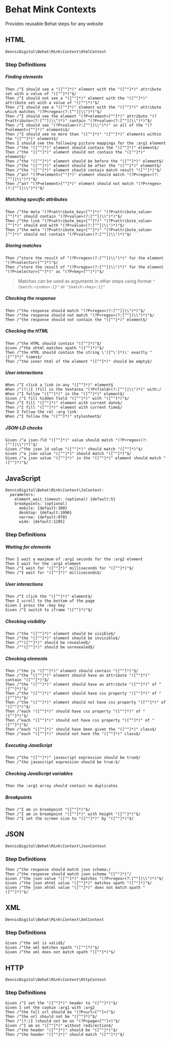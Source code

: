# Behat Mink Contexts
Provides reusable Behat steps for any website

## HTML
```
DennisDigital\Behat\Mink\Context\HtmlContext
```
### Step Definitions

##### Finding elements
```gherkin
Then /^I should see a "([^"]*)" element with the "([^"]*)" attribute set with a value of "([^"]*)"$/
Then /^I should not see a "([^"]*)" element with the "([^"]*)" attribute set with a value of "([^"]*)"$/
Then /^I should see a "([^"]*)" element with the "([^"]*)" attribute which matches "(?P<regex>(?:[^"]|\\")*)"$/
Then /^I should see the element "(?P<element>[^"]*)" attribute "(?P<attribute>(?:[^"]|\\")*)" contain "(?P<value>(?:[^"]|\\")*)"$/
Then /^I should see "(?P<value>(?:[^"]|\\")*)" in all of the "(?P<element>[^"]*)" elements$/
Then /^I should see no more than "([^"]*)" "([^"]*)" elements within the "([^"]*)" element$/
Then I should see the following picture mappings for the :arg1 element
Then /^the "([^"]*)" element should contain the "([^"]*)" element$/
Then /^the "([^"]*)" element should not contain the "([^"]*)" element$/
Then /^the "([^"]*)" element should be before the "([^"]*)" element$/
Then /^the "([^"]*)" element should be after the "([^"]*)" element$/
Then /^the "([^"]*)" element should contain match result "([^"]*)"$/
Then /^an? "(?P<element>[^"]*)" element should match "(?P<regex>(?:[^"]|\\")*)"$/
Then /^an? "(?P<element>[^"]*)" element should not match "(?P<regex>(?:[^"]|\\")*)"$/
```

##### Matching specific attributes
```gherkin
Then /^the meta "(?P<attribute_key>[^"]*)" "(?P<attribute_value>[^"]*)" should contain "(?P<value>(?:[^"]|\\")*)"$/
Then /^the link "(?P<attribute_key>[^"]*)" "(?P<attribute_value>[^"]*)" should end with "(?P<value>(?:[^"]|\\")*)"$/
Then /^the meta "(?P<attribute_key>[^"]*)" "(?P<attribute_value>[^"]*)" should not contain "(?P<value>(?:[^"]|\\")*)"$/
```

##### Storing matches
```gherkin
Then /^store the result of "(?P<regex>(?:[^"]|\\")*)" for the element "(?P<selector>[^"]*)"$/
Then /^store the result of "(?P<regex>(?:[^"]|\\")*)" for the element "(?P<selector>[^"]*)" as "(?P<key>[^"]*)"$/
```
> Matches can be used as arguments in other steps using format `"{match:<index>:1}"` or `"{match:<key>:1}"`

##### Checking the response
```gherkin
Then /^the response should match "(?P<regex>(?:[^"]|\\")*)"$/
Then /^the response should not match "(?P<regex>(?:[^"]|\\")*)"$/
Then /^the response should not contain the "([^"]*)" element$/
```

##### Checking the HTML
```gherkin
Then /^the HTML should contain "([^"]*)"$/
Given /^the xhtml matches xpath "([^"]*)"$/
Then /^the HTML should contain the string \'([^\']*)\' exactly "([^"]*)" times$/
Then /^the inner html of the element "([^"]*)" should be empty$/
```

##### User interactions
```gherkin
When /^I click a link in any "([^"]*)" element$
When /^(?:|I )fill in the textarea "(?P<field>(?:[^"]|\\")*)" with:/
When /^I follow "([^"]*)" in the "([^"]*)" element$/
Given /^I fill hidden field "([^"]*)" with "([^"]*)"$/
Then /^I fill "([^"]*)" element with current date$/
Then /^I fill "([^"]*)" element with current time$/
Then I follow the rel :arg link
When /^I follow the "([^"]*)" stylesheet$/
```

##### JSON-LD checks
```gherkin
Given /^a json-?ld "([^"]*)" value should match "(?P<regex>(?:[^"]|\\")*)"$/
Given /^the json ld value "([^"]*)" should match "([^"]*)"$/
Given /^a json value "([^"]*)" should match "([^"]*)"$/
Given /^a json value "([^"]*)" in the "([^"]*)" element should match "([^"]*)"$/
```

## JavaScript
```
DennisDigital\Behat\Mink\Context\JsContext:
  parameters:
    element_wait_timeout: (optional) {default:5}
    breakpoints: (optional)
      mobile: {default:380}
      desktop: {default:1090}
      narrow: {default:870}
      wide: {default:1205}
```

### Step Definitions

##### Waiting for elements
```gherkin
Then I wait a maximum of :arg1 seconds for the :arg2 element
Then I wait for the :arg1 element
Then /^I wait for "([^"]*)" milliseconds for "([^"]*)"$/
Then /^I wait for "([^"]*)" milliseconds$/
```

##### User interactions
```gherkin
Then /^I click the "([^"]*)" element$/
Then I scroll to the bottom of the page
Given I press the :key key
Given /^I switch to iframe "([^"]*)"$/
```

##### Checking visibility
```gherkin
Then /^the "([^"]*)" element should be visible$/
Then /^the "([^"]*)" element should be invisible$/
Then /^"([^"]*)" should be revealed$/
Then /^"([^"]*)" should be unrevealed$/
```

##### Checking elements
```gherkin
Then /^the js "([^"]*)" element should contain "([^"]*)"$/
Then /^the "([^"]*)" element should have an attribute "([^"]*)" contain "([^"]*)"$/
Then /^the "([^"]*)" element should have an attribute "([^"]*)" of "([^"]*)"$/
Then /^the "([^"]*)" element should have css property "([^"]*)" of "([^"]*)"$/
Then /^the "([^"]*)" element should not have css property "([^"]*)" of "([^"]*)"$/
Then /^each "([^"]*)" should have css property "([^"]*)" of "([^"]*)"$/
Then /^each "([^"]*)" should not have css property "([^"]*)" of "([^"]*)"$/
Then /^each "([^"]*)" should have been given the "([^"]*)" class$/
Then /^each "([^"]*)" should not have the "([^"]*)" class$/
```

##### Executing JavaScript
```gherkin
Then /^the "([^"]*)" javascript expression should be true$/
Then /^the javascript expression should be true:$/
```

##### Checking JavaScript variables
```gherkin
Then the :arg1 array should contain no duplicates
```

##### Breakpoints
```gherkin
Then /^I am in breakpoint "([^"]*)"$/
Then /^I am in breakpoint "([^"]*)" with height "([^"]*)"$/
Then /^I set the screen size to "([^"]*)" by "([^"]*)"$/
```

## JSON
```
DennisDigital\Behat\Mink\Context\JsonContext
```

### Step Definitions
```gherkin
Then /^the response should match json schema:/
Then /^the response should match json schema "([^"]*)"/
Given /^the json value "([^"]*)" matches "(?P<regex>(?:[^"]|\\")*)"$/
Given /^the json xhtml value "([^"]*)" matches xpath "([^"]*)"$/
Given /^the json xhtml value "([^"]*)" does not match xpath "([^"]*)"$/
```

## XML
```
DennisDigital\Behat\Mink\Context\XmlContext
```

### Step Definitions
```gherkin
Given /^the xml is valid$/
Given /^the xml matches xpath "([^"]*)"$/
Given /^the xml does not match xpath "([^"]*)"$/
```

## HTTP
```
DennisDigital\Behat\Mink\Context\HttpContext
```

### Step Definitions
```gherkin
Given /^I set the "([^"]*)" header to "([^"]*)"$/
Given I set the cookie :arg1 with :arg2
Then /^the full url should be "(?P<url>[^"]+)"$/
Then /^the url should not be "([^"]*)"$/
Then /^(?:|I )should not be on "(?P<page>[^"]+)"$/
Given /^I am on "([^"]*)" without redirection$/
Then /^the header "([^"]*)" should be "([^"]*)"$/
Then /^the header "([^"]*)" should match "([^"]*)"$/
```
